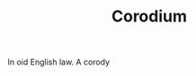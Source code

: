 ---
title: Corodium
letter: C
permalink: "/definitions/bld-corodium.html"
body: In oid English law. A corody
published_at: '2018-07-07'
source: Black's Law Dictionary 2nd Ed (1910)
layout: post
---